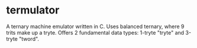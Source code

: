 # termulator
A ternary machine emulator written in C.
Uses balanced ternary, where 9 trits make up a tryte. Offers 2 fundamental data types: 1-tryte "tryte" and 3-tryte "tword".
